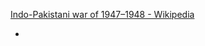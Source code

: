 [Indo-Pakistani war of 1947–1948 - Wikipedia](https://en.wikipedia.org/wiki/Indo-Pakistani_War_of_1947%E2%80%931948)

- 